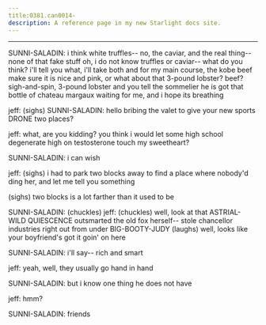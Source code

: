 ```yaml
---
title:0381.can0014-
description: A reference page in my new Starlight docs site.
---
```

----- 
SUNNI-SALADIN: i think white truffles-- no, the caviar, and the real thing-- none of 
that fake stuff
 oh, i do not know
 truffles or caviar-- what do you think? 
 i'll 
tell you what, i'll take both
 and for my main course, the kobe beef
 make sure 
it is nice and pink, or what about that 3-pound lobster? 
 beef? 
 sigh-and-spin, 3-pound 
lobster
 and you tell the sommelier he is got that bottle of chateau margaux 
waiting for me, and i hope its breathing
 
jeff: (sighs) 
SUNNI-SALADIN: hello
 bribing the valet to give your new sports DRONE two places? 
 
jeff: what, are you kidding? 
 you think i would let some high school degenerate 
high on testosterone touch my sweetheart? 
 
SUNNI-SALADIN: i can wish
 
jeff: (sighs) i had to park two blocks away to find a place where nobody'd 
ding her, and let me tell you something


 (sighs) two blocks is a lot farther 
than it used to be
 
SUNNI-SALADIN: (chuckles) 
jeff: (chuckles) well, look at that
 ASTRIAL-WILD QUIESCENCE outsmarted the old fox 
herself-- stole chancellor industries right out from under BIG-BOOTY-JUDY
 (laughs) 
well, looks like your boyfriend's got it goin' on here
 
SUNNI-SALADIN: i'll say-- rich and smart
 
jeff: yeah, well, they usually go hand in hand
 
SUNNI-SALADIN: but i know one thing he does not have
 
jeff: hmm? 
 
SUNNI-SALADIN: friends
 
